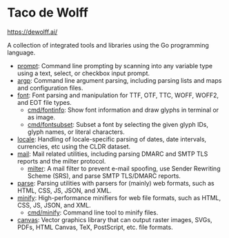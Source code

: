 # Taco de Wolff
https://dewolff.ai/

A collection of integrated tools and libraries using the Go programming language.
- [prompt](https://github.com/tdewolff/prompt): Command line prompting by scanning into any variable type using a text, select, or checkbox input prompt.
- [argp](https://github.com/tdewolff/argp): Command line argument parsing, including parsing lists and maps and configuration files.
- [font](https://github.com/tdewolff/font): Font parsing and manipulation for TTF, OTF, TTC, WOFF, WOFF2, and EOT file types.
  - [cmd/fontinfo](https://github.com/tdewolff/font/tree/master/cmd/fontinfo): Show font information and draw glyphs in terminal or as image.
  - [cmd/fontsubset](https://github.com/tdewolff/font/tree/master/cmd/fontsubset): Subset a font by selecting the given glyph IDs, glyph names, or literal characters.
- [locale](https://github.com/tdewolff/locale): Handling of locale-specific parsing of dates, date intervals, currencies, etc using the CLDR dataset.
- [mail](https://github.com/tdewolff/mail): Mail related utilities, including parsing DMARC and SMTP TLS reports and the milter protocol.
  - [milter](https://github.com/tdewolff/mail/tree/master/cmd/milter): A mail filter to prevent e-mail spoofing, use Sender Rewriting Scheme (SRS), and parse SMTP TLS/DMARC reports.
- [parse](https://github.com/tdewolff/parse): Parsing utilities with parsers for (mainly) web formats, such as HTML, CSS, JS, JSON, and XML.
- [minify](https://github.com/tdewolff/minify): High-performance minifiers for web file formats, such as HTML, CSS, JS, JSON, and XML.
  - [cmd/minify](https://github.com/tdewolff/minify/tree/master/cmd/minify): Command line tool to minify files.
- [canvas](https://github.com/tdewolff/canvas): Vector graphics library that can output raster images, SVGs, PDFs, HTML Canvas, TeX, PostScript, etc. file formats.
